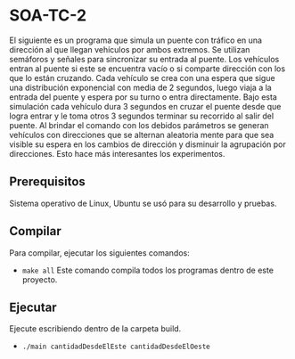 # SOA-TC-2
El siguiente es un programa que simula un puente con tráfico en una dirección al que llegan vehículos por ambos extremos. Se utilizan semáforos y señales para sincronizar su entrada al puente. Los vehículos entran al puente si este se encuentra vacío o si comparte dirección con los que lo están cruzando. Cada vehículo se crea con una espera que sigue una distribución exponencial con media de 2 segundos, luego viaja a la entrada del puente y espera por su turno o entra directamente. Bajo esta simulación cada vehículo dura 3 segundos en cruzar el puente desde que logra entrar y le toma otros 3 segundos terminar su recorrido al salir del puente. 
Al brindar el comando con los debidos parámetros se generan vehículos con direcciones que se alternan aleatoria mente para que sea visible su espera en los cambios de dirección y disminuir la agrupación por direcciones. Esto hace más interesantes los experimentos.

## Prerequisitos
Sistema operativo de Linux, Ubuntu se usó para su desarrollo y pruebas.

## Compilar
Para compilar, ejecutar los siguientes comandos: 
- `make all`
Este comando compila todos los programas dentro de este proyecto.
## Ejecutar
Ejecute escribiendo dentro de la carpeta build. 
- `./main cantidadDesdeElEste cantidadDesdeElOeste`

